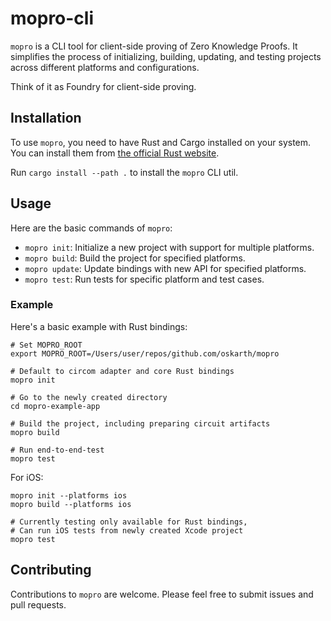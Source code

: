# mopro-cli

`mopro` is a CLI tool for client-side proving of Zero Knowledge Proofs. It simplifies the process of initializing, building, updating, and testing projects across different platforms and configurations.

Think of it as Foundry for client-side proving.

## Installation

To use `mopro`, you need to have Rust and Cargo installed on your system. You can install them from [the official Rust website](https://www.rust-lang.org/learn/get-started).

Run `cargo install --path .` to install the `mopro` CLI util.

## Usage

Here are the basic commands of `mopro`:

- `mopro init`: Initialize a new project with support for multiple platforms.
- `mopro build`: Build the project for specified platforms.
- `mopro update`: Update bindings with new API for specified platforms.
- `mopro test`: Run tests for specific platform and test cases.

### Example

Here's a basic example with Rust bindings:

```
# Set MOPRO_ROOT
export MOPRO_ROOT=/Users/user/repos/github.com/oskarth/mopro

# Default to circom adapter and core Rust bindings
mopro init

# Go to the newly created directory
cd mopro-example-app

# Build the project, including preparing circuit artifacts
mopro build

# Run end-to-end-test
mopro test
```

For iOS:

```
mopro init --platforms ios
mopro build --platforms ios

# Currently testing only available for Rust bindings,
# Can run iOS tests from newly created Xcode project
mopro test
```

## Contributing

Contributions to `mopro` are welcome. Please feel free to submit issues and pull requests.